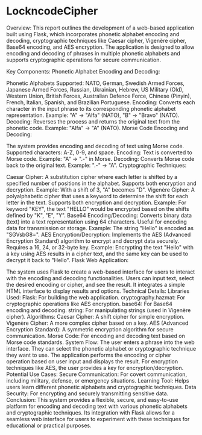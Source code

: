 # LockncodeCipher

Overview:
This report outlines the development of a web-based application built using Flask, which incorporates phonetic alphabet encoding and decoding, cryptographic techniques like Caesar cipher, Vigenère cipher, Base64 encoding, and AES encryption. The application is designed to allow encoding and decoding of phrases in multiple phonetic alphabets and supports cryptographic operations for secure communication.

Key Components:
Phonetic Alphabet Encoding and Decoding:

Phonetic Alphabets Supported:
NATO, German, Swedish Armed Forces, Japanese Armed Forces, Russian, Ukrainian, Hebrew, US Military (Old), Western Union, British Forces, Australian Defence Force, Chinese (Pinyin), French, Italian, Spanish, and Brazilian Portuguese.
Encoding:
Converts each character in the input phrase to its corresponding phonetic alphabet representation.
Example: "A" → "Alfa" (NATO), "B" → "Bravo" (NATO).
Decoding:
Reverses the process and returns the original text from the phonetic code.
Example: "Alfa" → "A" (NATO).
Morse Code Encoding and Decoding:

The system provides encoding and decoding of text using Morse code.
Supported characters: A-Z, 0-9, and space.
Encoding: Text is converted to Morse code.
Example: "A" → ".-" in Morse.
Decoding: Converts Morse code back to the original text.
Example: ".-" → "A".
Cryptographic Techniques:

Caesar Cipher:
A substitution cipher where each letter is shifted by a specified number of positions in the alphabet.
Supports both encryption and decryption.
Example: With a shift of 3, "A" becomes "D".
Vigenère Cipher:
A polyalphabetic cipher that uses a keyword to determine the shift for each letter in the text.
Supports both encryption and decryption.
Example: For keyword "KEY", the text "HELLO" would be encrypted based on the shifts defined by "K", "E", "Y".
Base64 Encoding/Decoding:
Converts binary data (text) into a text representation using 64 characters.
Useful for encoding data for transmission or storage.
Example: The string "Hello" is encoded as "SGVsbG8=".
AES Encryption/Decryption:
Implements the AES (Advanced Encryption Standard) algorithm to encrypt and decrypt data securely.
Requires a 16, 24, or 32-byte key.
Example: Encrypting the text "Hello" with a key using AES results in a cipher text, and the same key can be used to decrypt it back to "Hello".
Flask Web Application:

The system uses Flask to create a web-based interface for users to interact with the encoding and decoding functionalities.
Users can input text, select the desired encoding or cipher, and see the result.
It integrates a simple HTML interface to display results and options.
Technical Details:
Libraries Used:
Flask: For building the web application.
cryptography.hazmat: For cryptographic operations like AES encryption.
base64: For Base64 encoding and decoding.
string: For manipulating strings (used in Vigenère cipher).
Algorithms:
Caesar Cipher: A shift cipher for simple encryption.
Vigenère Cipher: A more complex cipher based on a key.
AES (Advanced Encryption Standard): A symmetric encryption algorithm for secure communication.
Morse Code: For encoding and decoding text based on Morse code standards.
System Flow:
The user enters a phrase into the web interface.
They can select the phonetic alphabet or cryptographic technique they want to use.
The application performs the encoding or cipher operation based on user input and displays the result.
For encryption techniques like AES, the user provides a key for encryption/decryption.
Potential Use Cases:
Secure Communication: For covert communication, including military, defense, or emergency situations.
Learning Tool: Helps users learn different phonetic alphabets and cryptographic techniques.
Data Security: For encrypting and securely transmitting sensitive data.
Conclusion:
This system provides a flexible, secure, and easy-to-use platform for encoding and decoding text with various phonetic alphabets and cryptographic techniques. Its integration with Flask allows for a seamless web interface for users to experiment with these techniques for educational or practical purposes.

